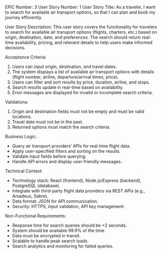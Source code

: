 EPIC Number: 3
User Story Number: 1
User Story Title: As a traveler, I want to search for available air transport options, so that I can plan and book my journey efficiently.

User Story Description: This user story covers the functionality for travelers to search for available air transport options (flights, charters, etc.) based on origin, destination, date, and preferences. The search should return real-time availability, pricing, and relevant details to help users make informed decisions.

Acceptance Criteria:
1. Users can input origin, destination, and travel dates.
2. The system displays a list of available air transport options with details (flight number, airline, departure/arrival times, price).
3. Users can filter and sort results by price, duration, airline, and stops.
4. Search results update in real-time based on availability.
5. Error messages are displayed for invalid or incomplete search criteria.

Validations:
1. Origin and destination fields must not be empty and must be valid locations.
2. Travel date must not be in the past.
3. Returned options must match the search criteria.

Business Logic: 
- Query air transport providers’ APIs for real-time flight data.
- Apply user-specified filters and sorting on the results.
- Validate input fields before querying.
- Handle API errors and display user-friendly messages.

Technical Context: 
- Technology stack: React (frontend), Node.js/Express (backend), PostgreSQL (database).
- Integrate with third-party flight data providers via REST APIs (e.g., Amadeus, Sabre).
- Data format: JSON for API communication.
- Security: HTTPS, input validation, API key management.

Non-Functional Requirements:
- Response time for search queries should be <2 seconds.
- System should be available 99.9% of the time.
- Data must be encrypted in transit.
- Scalable to handle peak search loads.
- Search analytics and monitoring for failed queries.